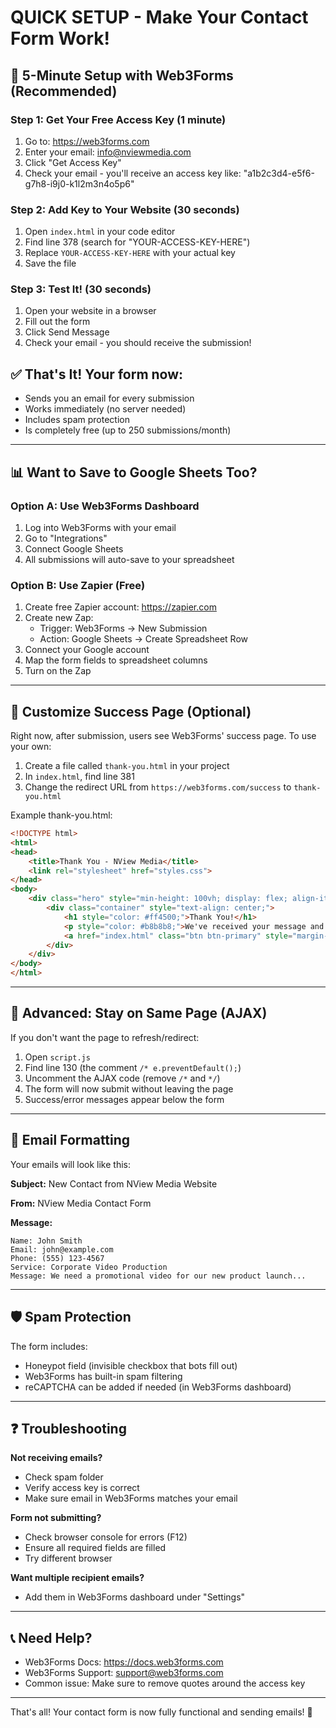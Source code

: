 # QUICK SETUP - Make Your Contact Form Work! 

## 🚀 5-Minute Setup with Web3Forms (Recommended)

### Step 1: Get Your Free Access Key (1 minute)
1. Go to: https://web3forms.com
2. Enter your email: info@nviewmedia.com
3. Click "Get Access Key"
4. Check your email - you'll receive an access key like: "a1b2c3d4-e5f6-g7h8-i9j0-k1l2m3n4o5p6"

### Step 2: Add Key to Your Website (30 seconds)
1. Open `index.html` in your code editor
2. Find line 378 (search for "YOUR-ACCESS-KEY-HERE")
3. Replace `YOUR-ACCESS-KEY-HERE` with your actual key
4. Save the file

### Step 3: Test It! (30 seconds)
1. Open your website in a browser
2. Fill out the form
3. Click Send Message
4. Check your email - you should receive the submission!

## ✅ That's It! Your form now:
- Sends you an email for every submission
- Works immediately (no server needed)
- Includes spam protection
- Is completely free (up to 250 submissions/month)

---

## 📊 Want to Save to Google Sheets Too?

### Option A: Use Web3Forms Dashboard
1. Log into Web3Forms with your email
2. Go to "Integrations"
3. Connect Google Sheets
4. All submissions will auto-save to your spreadsheet

### Option B: Use Zapier (Free)
1. Create free Zapier account: https://zapier.com
2. Create new Zap:
   - Trigger: Web3Forms → New Submission
   - Action: Google Sheets → Create Spreadsheet Row
3. Connect your Google account
4. Map the form fields to spreadsheet columns
5. Turn on the Zap

---

## 🎨 Customize Success Page (Optional)

Right now, after submission, users see Web3Forms' success page. To use your own:

1. Create a file called `thank-you.html` in your project
2. In `index.html`, find line 381
3. Change the redirect URL from `https://web3forms.com/success` to `thank-you.html`

Example thank-you.html:
```html
<!DOCTYPE html>
<html>
<head>
    <title>Thank You - NView Media</title>
    <link rel="stylesheet" href="styles.css">
</head>
<body>
    <div class="hero" style="min-height: 100vh; display: flex; align-items: center; justify-content: center;">
        <div class="container" style="text-align: center;">
            <h1 style="color: #ff4500;">Thank You!</h1>
            <p style="color: #b8b8b8;">We've received your message and will get back to you within 24 hours.</p>
            <a href="index.html" class="btn btn-primary" style="margin-top: 2rem;">Back to Home</a>
        </div>
    </div>
</body>
</html>
```

---

## 🔧 Advanced: Stay on Same Page (AJAX)

If you don't want the page to refresh/redirect:

1. Open `script.js`
2. Find line 130 (the comment `/* e.preventDefault();`)
3. Uncomment the AJAX code (remove `/*` and `*/`)
4. The form will now submit without leaving the page
5. Success/error messages appear below the form

---

## 📧 Email Formatting

Your emails will look like this:

**Subject:** New Contact from NView Media Website

**From:** NView Media Contact Form

**Message:**
```
Name: John Smith
Email: john@example.com
Phone: (555) 123-4567
Service: Corporate Video Production
Message: We need a promotional video for our new product launch...
```

---

## 🛡️ Spam Protection

The form includes:
- Honeypot field (invisible checkbox that bots fill out)
- Web3Forms has built-in spam filtering
- reCAPTCHA can be added if needed (in Web3Forms dashboard)

---

## ❓ Troubleshooting

**Not receiving emails?**
- Check spam folder
- Verify access key is correct
- Make sure email in Web3Forms matches your email

**Form not submitting?**
- Check browser console for errors (F12)
- Ensure all required fields are filled
- Try different browser

**Want multiple recipient emails?**
- Add them in Web3Forms dashboard under "Settings"

---

## 📞 Need Help?

- Web3Forms Docs: https://docs.web3forms.com
- Web3Forms Support: support@web3forms.com
- Common issue: Make sure to remove quotes around the access key

---

That's all! Your contact form is now fully functional and sending emails! 🎉